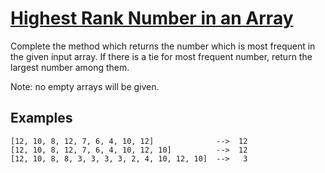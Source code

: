 # [Highest Rank Number in an Array](https://www.codewars.com/kata/5420fc9bb5b2c7fd57000004)

Complete the method which returns the number which is most frequent in the given input array. If there is a tie for most frequent number, return the largest number among them.

Note: no empty arrays will be given.


## Examples

```
[12, 10, 8, 12, 7, 6, 4, 10, 12]              -->  12
[12, 10, 8, 12, 7, 6, 4, 10, 12, 10]          -->  12
[12, 10, 8, 8, 3, 3, 3, 3, 2, 4, 10, 12, 10]  -->   3
```
